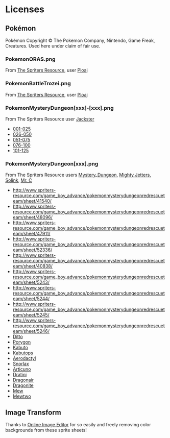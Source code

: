 # Licenses

## Pokémon

Pokémon Copyright &copy; The Pokemon Company, Nintendo, Game Freak, Creatures. Used here under claim of fair use.

### PokemonORAS.png

From [The Spriters Resource](http://www.spriters-resource.com/3ds/pokemonomegarubyalphasapphire/sheet/64163/), user [Ploaj](http://www.spriters-resource.com/submitter/Ploaj/)

### PokemonBattleTrozei.png

From [The Spriters Resource](http://www.spriters-resource.com/3ds/pokemonbattletrozei/sheet/64891/), user [Ploaj](http://www.spriters-resource.com/submitter/Ploaj/)

### PokemonMysteryDungeon[xxx]-[xxx].png

From The Spriters Resource user [Jackster](http://www.spriters-resource.com/submitter/Jackster/)

* [001-025](http://www.spriters-resource.com/game_boy_advance/pokemonmysterydungeonredrescueteam/sheet/5237/)
* [026-050](http://www.spriters-resource.com/game_boy_advance/pokemonmysterydungeonredrescueteam/sheet/5239/)
* [051-075](http://www.spriters-resource.com/game_boy_advance/pokemonmysterydungeonredrescueteam/sheet/5240/)
* [076-100](http://www.spriters-resource.com/game_boy_advance/pokemonmysterydungeonredrescueteam/sheet/5241/)
* [101-125](http://www.spriters-resource.com/game_boy_advance/pokemonmysterydungeonredrescueteam/sheet/5242/)

### PokemonMysteryDungeon[xxx].png

From The Spriters Resource users [Mystery_Dungeon](http://www.spriters-resource.com/submitter/Mystery_Dungeon/),
[Mighty Jetters](http://www.spriters-resource.com/submitter/Mighty+Jetters/),
[Solink](http://www.spriters-resource.com/submitter/Solink/),
[Mr. C](http://www.spriters-resource.com/submitter/Mr.+C/)

* http://www.spriters-resource.com/game_boy_advance/pokemonmysterydungeonredrescueteam/sheet/41540/
* http://www.spriters-resource.com/game_boy_advance/pokemonmysterydungeonredrescueteam/sheet/48096/
* http://www.spriters-resource.com/game_boy_advance/pokemonmysterydungeonredrescueteam/sheet/47911/
* http://www.spriters-resource.com/game_boy_advance/pokemonmysterydungeonredrescueteam/sheet/52336/
* http://www.spriters-resource.com/game_boy_advance/pokemonmysterydungeonredrescueteam/sheet/40838/
* http://www.spriters-resource.com/game_boy_advance/pokemonmysterydungeonredrescueteam/sheet/5243/
* http://www.spriters-resource.com/game_boy_advance/pokemonmysterydungeonredrescueteam/sheet/5244/
* http://www.spriters-resource.com/game_boy_advance/pokemonmysterydungeonredrescueteam/sheet/5245/
* http://www.spriters-resource.com/game_boy_advance/pokemonmysterydungeonredrescueteam/sheet/5246/
* [Ditto](http://www.spriters-resource.com/game_boy_advance/pokemonmysterydungeonredrescueteam/sheet/5247/)
* [Porygon](http://www.spriters-resource.com/game_boy_advance/pokemonmysterydungeonredrescueteam/sheet/5248/)
* [Kabuto](http://www.spriters-resource.com/game_boy_advance/pokemonmysterydungeonredrescueteam/sheet/5249/)
* [Kabutops](http://www.spriters-resource.com/game_boy_advance/pokemonmysterydungeonredrescueteam/sheet/5250/)
* [Aerodactyl](http://www.spriters-resource.com/game_boy_advance/pokemonmysterydungeonredrescueteam/sheet/5251/)
* [Snorlax](http://www.spriters-resource.com/game_boy_advance/pokemonmysterydungeonredrescueteam/sheet/5252/)
* [Articuno](http://www.spriters-resource.com/game_boy_advance/pokemonmysterydungeonredrescueteam/sheet/48016/)
* [Dratini](http://www.spriters-resource.com/game_boy_advance/pokemonmysterydungeonredrescueteam/sheet/5256/)
* [Dragonair](http://www.spriters-resource.com/game_boy_advance/pokemonmysterydungeonredrescueteam/sheet/5257/)
* [Dragonite](http://www.spriters-resource.com/game_boy_advance/pokemonmysterydungeonredrescueteam/sheet/5258/)
* [Mew](http://www.spriters-resource.com/game_boy_advance/pokemonmysterydungeonredrescueteam/sheet/5260/)
* [Mewtwo](http://www.spriters-resource.com/game_boy_advance/pokemonmysterydungeonredrescueteam/sheet/5259/)

## Image Transform

Thanks to [Online Image Editor](http://www.online-image-editor.com/) for so easily and freely removing color backgrounds from these sprite sheets!
